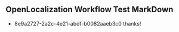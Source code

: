## OpenLocalization Workflow Test MarkDown
* 8e9a2727-2a2c-4e21-abdf-b0082aaeb3c0 thanks!

<!--HONumber=Jul16_HO3-->


